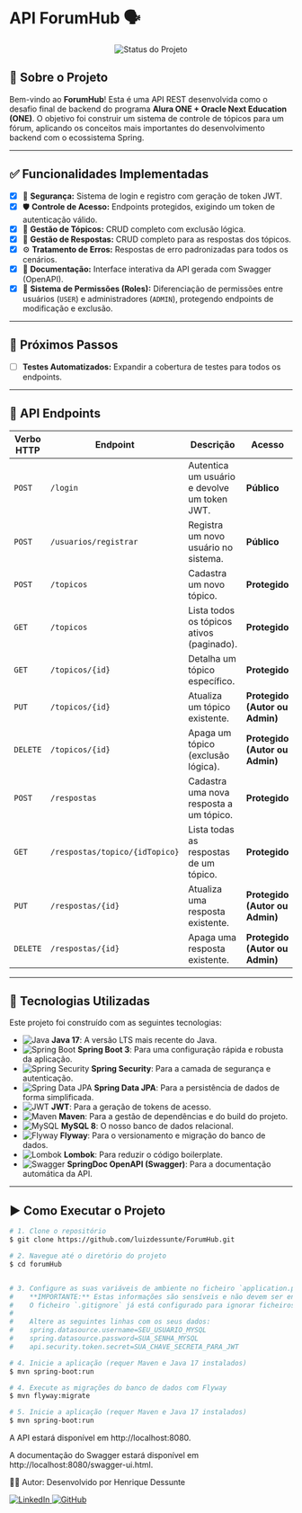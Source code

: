 # API ForumHub 🗣️

<p align="center">
  <img alt="Status do Projeto" src="https://img.shields.io/badge/STATUS-CONCLUÍDO-brightgreen">
</p>

## 🎯 Sobre o Projeto

Bem-vindo ao **ForumHub**! Esta é uma API REST desenvolvida como o desafio final de backend do programa **Alura ONE + Oracle Next Education (ONE)**. O objetivo foi construir um sistema de controle de tópicos para um fórum, aplicando os conceitos mais importantes do desenvolvimento backend com o ecossistema Spring.

---

## ✅ Funcionalidades Implementadas

-   [x] 🔐 **Segurança:** Sistema de login e registro com geração de token JWT.
-   [x] 🛡️ **Controle de Acesso:** Endpoints protegidos, exigindo um token de autenticação válido.
-   [x] 📄 **Gestão de Tópicos:** CRUD completo com exclusão lógica.
-   [x] 💬 **Gestão de Respostas:** CRUD completo para as respostas dos tópicos.
-   [x] ⚙️ **Tratamento de Erros:** Respostas de erro padronizadas para todos os cenários.
-   [x] 📖 **Documentação:** Interface interativa da API gerada com Swagger (OpenAPI).
-   [x] 👑 **Sistema de Permissões (Roles):** Diferenciação de permissões entre usuários (`USER`) e administradores (`ADMIN`), protegendo endpoints de modificação e exclusão.

---

## 🚧 Próximos Passos

-   [ ] **Testes Automatizados:** Expandir a cobertura de testes para todos os endpoints.

---

## 🔌 API Endpoints

| Verbo HTTP | Endpoint                  | Descrição                                         | Acesso       |
|------------|---------------------------|---------------------------------------------------|--------------|
| `POST`     | `/login`                  | Autentica um usuário e devolve um token JWT.      | **Público** |
| `POST`     | `/usuarios/registrar`     | Registra um novo usuário no sistema.              | **Público** |
| `POST`     | `/topicos`                | Cadastra um novo tópico.                          | **Protegido**|
| `GET`      | `/topicos`                | Lista todos os tópicos ativos (paginado).         | **Protegido**|
| `GET`      | `/topicos/{id}`           | Detalha um tópico específico.                     | **Protegido**|
| `PUT`      | `/topicos/{id}`           | Atualiza um tópico existente.                     | **Protegido (Autor ou Admin)**|
| `DELETE`   | `/topicos/{id}`           | Apaga um tópico (exclusão lógica).                | **Protegido (Autor ou Admin)**|
| `POST`     | `/respostas`              | Cadastra uma nova resposta a um tópico.           | **Protegido**|
| `GET`      | `/respostas/topico/{idTopico}` | Lista todas as respostas de um tópico.           | **Protegido**|
| `PUT`      | `/respostas/{id}`         | Atualiza uma resposta existente.                  | **Protegido (Autor ou Admin)**|
| `DELETE`   | `/respostas/{id}`         | Apaga uma resposta existente.                     | **Protegido (Autor ou Admin)**|

---

## 🚀 Tecnologias Utilizadas

Este projeto foi construído com as seguintes tecnologias:

* ![Java](https://img.shields.io/badge/Java-17-007396?style=for-the-badge&logo=java&logoColor=white) **Java 17**: A versão LTS mais recente do Java.
* ![Spring Boot](https://img.shields.io/badge/Spring%20Boot-3.3-6DB33F?style=for-the-badge&logo=springboot&logoColor=white) **Spring Boot 3**: Para uma configuração rápida e robusta da aplicação.
* ![Spring Security](https://img.shields.io/badge/Spring%20Security-6-6DB33F?style=for-the-badge&logo=springsecurity&logoColor=white) **Spring Security**: Para a camada de segurança e autenticação.
* ![Spring Data JPA](https://img.shields.io/badge/Spring%20Data%20JPA-3-6DB33F?style=for-the-badge&logo=spring&logoColor=white) **Spring Data JPA**: Para a persistência de dados de forma simplificada.
* ![JWT](https://img.shields.io/badge/JWT-JSON%20Web%20Token-000000?style=for-the-badge&logo=jsonwebtokens&logoColor=white) **JWT**: Para a geração de tokens de acesso.
* ![Maven](https://img.shields.io/badge/Maven-4-C71A36?style=for-the-badge&logo=apachemaven&logoColor=white) **Maven**: Para a gestão de dependências e do build do projeto.
* ![MySQL](https://img.shields.io/badge/MySQL-8-4479A1?style=for-the-badge&logo=mysql&logoColor=white) **MySQL 8**: O nosso banco de dados relacional.
* ![Flyway](https://img.shields.io/badge/Flyway-10-CC0200?style=for-the-badge&logo=flyway&logoColor=white) **Flyway**: Para o versionamento e migração do banco de dados.
* ![Lombok](https://img.shields.io/badge/Lombok-1.18-000000?style=for-the-badge&logo=lombok&logoColor=white) **Lombok**: Para reduzir o código boilerplate.
* ![Swagger](https://img.shields.io/badge/Swagger-OpenAPI-85EA2D?style=for-the-badge&logo=swagger&logoColor=black) **SpringDoc OpenAPI (Swagger)**: Para a documentação automática da API.

---

## ▶️ Como Executar o Projeto

```bash
# 1. Clone o repositório
$ git clone https://github.com/luizdessunte/ForumHub.git

# 2. Navegue até o diretório do projeto
$ cd forumHub


# 3. Configure as suas variáveis de ambiente no ficheiro `application.properties`
#    **IMPORTANTE:** Estas informações são sensíveis e não devem ser enviadas para o GitHub.
#    O ficheiro `.gitignore` já está configurado para ignorar ficheiros de configuração locais.
#
#    Altere as seguintes linhas com os seus dados:
#    spring.datasource.username=SEU_USUARIO_MYSQL
#    spring.datasource.password=SUA_SENHA_MYSQL
#    api.security.token.secret=SUA_CHAVE_SECRETA_PARA_JWT

# 4. Inicie a aplicação (requer Maven e Java 17 instalados)
$ mvn spring-boot:run

# 4. Execute as migrações do banco de dados com Flyway
$ mvn flyway:migrate

# 5. Inicie a aplicação (requer Maven e Java 17 instalados)
$ mvn spring-boot:run
```

A API estará disponível em http://localhost:8080.

A documentação do Swagger estará disponível em http://localhost:8080/swagger-ui.html.

👨‍💻 Autor:
Desenvolvido por Henrique Dessunte
<p align="left">
<a href="https://www.linkedin.com/in/luiz-dessunte/" target="_blank">
<img src="https://img.shields.io/badge/-LinkedIn-0077B5?style=for-the-badge&logo=linkedin&logoColor=white" alt="LinkedIn"/>
</a>
<a href="https://github.com/luizdessunte" target="_blank">
<img src="https://img.shields.io/badge/-GitHub-181717?style=for-the-badge&logo=github&logoColor=white" alt="GitHub"/>
</a>
</p>